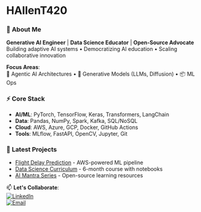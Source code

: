 # HAllenT420

### 🚀 **About Me**  
**Generative AI Engineer** | **Data Science Educator** | **Open-Source Advocate**  
Building adaptive AI systems • Democratizing AI education • Scaling collaborative innovation  

**Focus Areas**:  
🤖 Agentic AI Architectures • 🧠 Generative Models (LLMs, Diffusion) • 📦 ML Ops  

### ⚡ **Core Stack**  
- **AI/ML**: PyTorch, TensorFlow, Keras, Transformers, LangChain  
- **Data**: Pandas, NumPy, Spark, Kafka, SQL/NoSQL  
- **Cloud**: AWS, Azure, GCP, Docker, GitHub Actions  
- **Tools**: MLflow, FastAPI, OpenCV, Jupyter, Git  

### 🌱 **Latest Projects**  
- [Flight Delay Prediction](https://github.com/...) - AWS-powered ML pipeline  
- [Data Science Curriculum](https://github.com/...) - 6-month course with notebooks  
- [AI Mantra Series](https://github.com/...) - Open-source learning resources  

📫 **Let's Collaborate**:  
[![LinkedIn](https://img.shields.io/badge/Connect-blue?style=flat&logo=linkedin)](https://linkedin.com/in/allentiderharry)  
[![Email](https://img.shields.io/badge/Contact-red?style=flat&logo=gmail)](mailto:youremail@domain.com)
